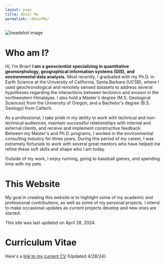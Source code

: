 ```yaml
---
layout: page
title: About Me
permalink: /AboutMe/
---
```


![headshot image](./Images/Headshot_1_75.png)

# Who am I?
Hi, I'm Brian! <b>I am a geoscientist specializing in quantitative geomorphology, geographical information systems (GIS), and environmental data analysis.</b> Most recently, I graduated with my Ph.D. in Earth Science at the University of California, Santa Barbara (UCSB), where I used geochronological and remotely sensed datasets to address several hypotheses regarding the interactions between tectonics and erosion in the northwestern Himalayas. I also hold a Master's degree (M.S. Geological Sciences) from the University of Oregon, and a Bachelor's degree (B.S. Geology) from Caltech.

As a professional, I take pride in my ability to work with technical and non-technical audiences, maintain successful relationships with internal and external clients, and receive and implement constructive feedback. Between my Master's and Ph.D. programs, I worked in the environmental consulting industry for three years. During this period of my career, I was extremely fortunate to work with several great mentors who have helped me refine these soft skills and shape who I am today.

 Outside of my work, I enjoy running, going to baseball games, and spending time with my pets.
 
# This Website
My goal in creating this website is to highlight some of my academic and professional contributions, as well as some of my personal projects. I intend to make occasional updates as current projects develop and new ones are started. 

This site was last updated on April 28, 2024.

# Curriculum Vitae
Here's a [link to my current CV](https://drive.google.com/file/d/19kLzNwJl_LxE4EIZ-JMNxgZGiB19i7XO/view?usp=drive_link) (Updated 4/28/24).
